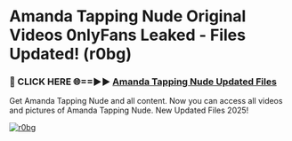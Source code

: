 # Amanda Tapping Nude Original Videos 0nlyFans Leaked - Files Updated! (r0bg)

<h3>🔴 CLICK HERE 🌐==►► <a href="https://tinyurl.com/4mcuefdz" rel="nofollow">Amanda Tapping Nude Updated Files</a></h3>

Get Amanda Tapping Nude and all content. Now you can access all videos and pictures of Amanda Tapping Nude. New Updated Files 2025!

[![r0bg](https://i.imgur.com/StAQSOY.gif)](https://tinyurl.com/4mcuefdz)
